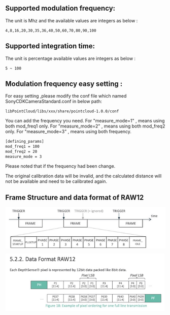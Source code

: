## Supported modulation frequency:
The unit is Mhz and the available values are integers as below :
```
4,8,16,20,30,35,36,40,50,60,70,80,90,100
```

## Supported integration time:

The unit is  percentage
available values are integers as below :

```
5 ~ 100
```
## Modulation frequency easy setting :

For easy setting ,please modify the conf file which named SonyCDKCameraStandard.conf in below path:
```
libPointCloud/libs/xxx/share/pointcloud-1.0.0/conf
```

You can add the frequency you need. 
For "measure_mode=1" , means using both mod_freq1 only.
For "measure_mode=2" , means using both mod_freq2 only.
For "measure_mode=3" , means using both frequency.
```
[defining_params]
mod_freq1 = 100
mod_freq2 = 20
measure_mode = 3
```

Please noted that if the frequency had been change.

The original calibration data will be invalid, and the calculated distance will not be available and need to be calibrated again.

## Frame Structure and data format of RAW12

![Frame Structure](https://github.com/pointcloudAI/libPointCloud/blob/master/examples/ExtractRawData/Frame_Structure.jpg)

![Data Format of RAW12](https://github.com/pointcloudAI/libPointCloud/blob/master/examples/ExtractRawData/Data%20Format%20RAW12.jpg)

